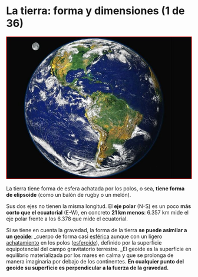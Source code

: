 # La tierra: forma y dimensiones (1 de 36)

![La tierra](img/latierra.JPG)

La tierra tiene forma de esfera achatada por los polos, o sea, **tiene forma de elipsoide** (como un balón de rugby o un melón).

Sus dos ejes no tienen la misma longitud. El **eje polar** (N-S) es un poco **más corto que el ecuatorial** (E-W), en concreto **21 km menos**: 6.357 km mide el eje polar frente a los 6.378 que mide el ecuatorial.  

Si se tiene en cuenta la gravedad, la forma de la tierra **se puede asimilar a un [geoide](http://es.wikipedia.org/wiki/Geoide "Geoide en wikipedia")**: _cuerpo de forma casi [esférica](http://es.wikipedia.org/wiki/Esfera "Esfera en wikipedia") aunque con un ligero [achatamiento](http://es.wikipedia.org/wiki/Achatamiento "Achatamiento en wikipedia") en los polos ([esferoide](http://es.wikipedia.org/wiki/Esferoide "Esferoide en wikipedia")), definido por la superficie equipotencial del campo gravitatorio terrestre. _El geoide es la superficie en equilibrio materializada por los mares en calma y que se prolonga de manera imaginaria por debajo de los continentes. **En cualquier punto del geoide su superficie es perpendicular a la fuerza de la gravedad.**

